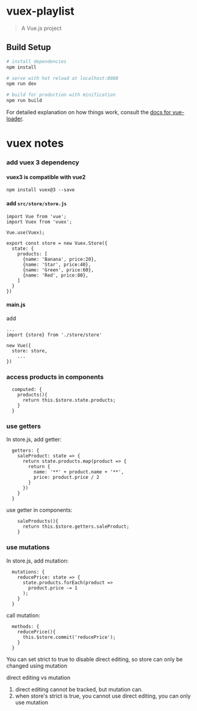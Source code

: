 # vuex-playlist

> A Vue.js project

## Build Setup

``` bash
# install dependencies
npm install

# serve with hot reload at localhost:8080
npm run dev

# build for production with minification
npm run build
```

For detailed explanation on how things work, consult the [docs for vue-loader](http://vuejs.github.io/vue-loader).



# vuex notes

### add vuex 3 dependency

#### vuex3 is compatible with vue2

```
npm install vuex@3 --save
```

#### add `src/store/store.js`

```
import Vue from 'vue';
import Vuex from 'vuex';

Vue.use(Vuex);

export const store = new Vuex.Store({
  state: {
    products: [
      {name: 'Banana', price:20},
      {name: 'Star', price:40},
      {name: 'Green', price:60},
      {name: 'Red', price:80},
    ]
  }
})

```

#### main.js

add

```
...
import {store} from './store/store'

new Vue({
  store: store,
	...
})
```

### access products in components

```
  computed: {
    products(){
      return this.$store.state.products;
    }
  }
```

### use getters

In store.js, add getter:

```
  getters: {
    saleProduct: state => {
      return state.products.map(product => {
        return {
          name: '**' + product.name + '**',
          price: product.price / 2
        }
      })
    }
  }
```

use getter in components:

```
    saleProducts(){
      return this.$store.getters.saleProduct;
    }
```

### use mutations

In store.js, add mutation:

```
  mutations: {
    reducePrice: state => {
      state.products.forEach(product =>
        product.price -= 1
      );
    }
  }
```

call mutation:

```
  methods: {
    reducePrice(){
      this.$store.commit('reducePrice');
    }
  }
```

You can set strict to true to disable direct editing, so store can only be changed using mutation

direct editing vs mutation

1. direct editing cannot be tracked, but mutation can.
2. when store's strict is true, you cannot use direct editing, you can only use mutation

